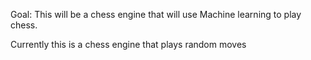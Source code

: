 Goal: This will be a chess engine that will use Machine learning to play chess.

Currently this is a chess engine that plays random moves
